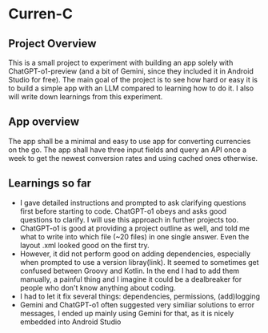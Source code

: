 # Curren-C
## Project Overview
This is a small project to experiment with building an app solely with ChatGPT-o1-preview (and a bit of Gemini, since they included it in Android Studio for free).
The main goal of the project is to see how hard or easy it is to build a simple app with an LLM compared to learning how to do it. I also will write down learnings from this experiment.
## App overview
The app shall be a minimal and easy to use app for converting currencies on the go. 
The app shall have three input fields and query an API once a week to get the newest conversion rates and using cached ones otherwise.

## Learnings so far
- I gave detailed instructions and prompted to ask clarifying questions first before starting to code. ChatGPT-o1 obeys and asks good questions to clarify. I will use this approach in further projects too.
- ChatGPT-o1 is good at providing a project outline as well, and told me what to write into which file (~20 files) in one single answer. Even the layout .xml looked good on the first try.
- However, it did not perform good on adding dependencies, especially when prompted to use a version libray(link). It seemed to sometimes get confused between Groovy and Kotlin. In the end I had to add them manually, a painful thing and I imagine it could be a dealbreaker for people who don't know anything about coding.
- I had to let it fix several things: dependencies, permissions, (add)logging
- Gemini and ChatGPT-o1 often suggested very similiar solutions to error messages, I ended up mainly using Gemini for that, as it is nicely embedded into Android Studio
